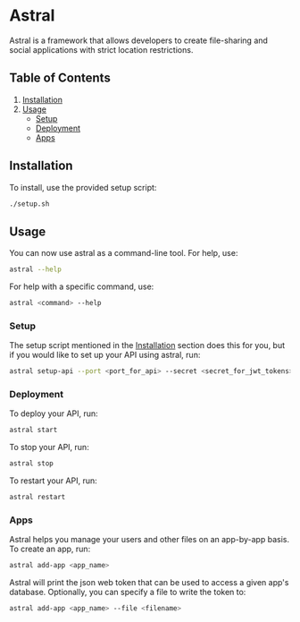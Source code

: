 # Astral
Astral is a framework that allows developers to create file-sharing and social applications with strict location restrictions.

## Table of Contents
1.  [Installation](#installation)  
1.  [Usage](#usage)  
    *  [Setup](#setup)  
    *  [Deployment](#deployment)
    *  [Apps](#apps)

## Installation
To install, use the provided setup script:

```bash
./setup.sh
```

## Usage
You can now use astral as a command-line tool. For help, use:

```bash
astral --help
```

For help with a specific command, use:

```bash
astral <command> --help
```

### Setup
The setup script mentioned in the [Installation](#installation) section does this for you, but if you would like to set up your API using astral, run:

```bash
astral setup-api --port <port_for_api> --secret <secret_for_jwt_tokens>
```

### Deployment
To deploy your API, run:
```bash
astral start
```

To stop your API, run:
```bash
astral stop
```

To restart your API, run:
```bash
astral restart
```

### Apps
Astral helps you manage your users and other files on an app-by-app basis. To create an app, run:

```bash
astral add-app <app_name>
```

Astral will print the json web token that can be used to access a given app's database.
Optionally, you can specify a file to write the token to:

```bash
astral add-app <app_name> --file <filename>
```
